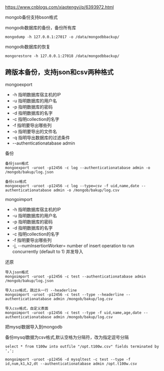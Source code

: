 https://www.cnblogs.com/xiaotengyi/p/6393972.html


mongob备份支持bson格式

mongodb数据库的备份，备份所有库  
```
mongodump -h 127.0.0.1:27017 -o /data/mongodbbackup/
```  

mongodb数据库的恢复  
```
mongorestore -h 127.0.0.1:27018 /data/mongodbbackup/
```  

跨版本备份，支持json和csv两种格式
---
mongoexport 
- -h 指明数据库宿主机的IP 
- -u 指明数据库的用户名
- -p 指明数据库的密码
- -d 指明数据库的名字
- -c 指明collection的名字
- -f 指明要导出哪些列
- -o 指明要导出的文件名
- -q 指明导出数据库的过滤条件
- --authenticationatabase admin

备份
```
备份json格式
mongoexport -uroot -p12456 -c log --authenticationatabase admin -o /mongob/bakup/log.json

备份csv格式
mongoexport -uroot -p12456 -c log --type=csv -f uid,name,date --authenticationatabase admin -o /mongob/bakup/log.csv
```

mongoimport

- -h 指明数据库宿主机的IP 
- -u 指明数据库的用户名
- -p 指明数据库的密码
- -d 指明数据库的名字
- -c 指明collection的名字
- -f 指明要导出哪些列
- -j, --numInsertionWorker=<number> number of insert operation to run concurrently (default to 1) 并发导入

还原
```
导入json格式
mongoimport -uroot -p12456 -c test --authenticationatabase admin /mongob/bakup/log.json

导入csv格式，跳过头一行 --headerline
mongoimport -uroot -p12456 -c test --type --headerline --authenticationatabase admin /mongob/bakup/log.csv

导入csv格式，自定义表面
mongoimport -uroot -p12456 -c test --type -f uid,name,age,date --authenticationatabase admin /mongob/bakup/log.csv
```


把mysql数据导入到mongodb

备份mysql数据为csv格式,默认空格为分隔符，改为指定逗号分隔
```
select * from t100w into outfile "/opt.t100w.csv" fields terminated by ',';

mongoimport -uroot -p12456 -d mysqltest -c test --type -f id,num,k1,k2,dt --authenticationatabase admin /opt.t100w.csv
```

